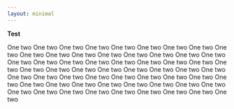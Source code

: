 ```yaml
---
layout: minimal
---
```


**Test**

One two One two One two One two One two One two One two One two One two One two One two One two One two One two One two One two One two One two One two One two 
One two One two One two One two One two One two One two One two One two One two One two One two One two One two One two One two One two One two One two One two 
One two One two One two One two One two One two One two One two One two One two One two One two One two One two One two One two One two One two One two One two 
